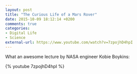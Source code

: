 ```yaml
---
layout: post
title: "The Curious Life of a Mars Rover"
date: 2015-10-09 18:12:14 +0200
comments: true
categories: 
- Digital Life
- Science
external-url: https://www.youtube.com/watch?v=7zpojhD4hpI
---
```


What an awesome lecture by NASA engineer Kobie Boykins:

{% youtube 7zpojhD4hpI %}